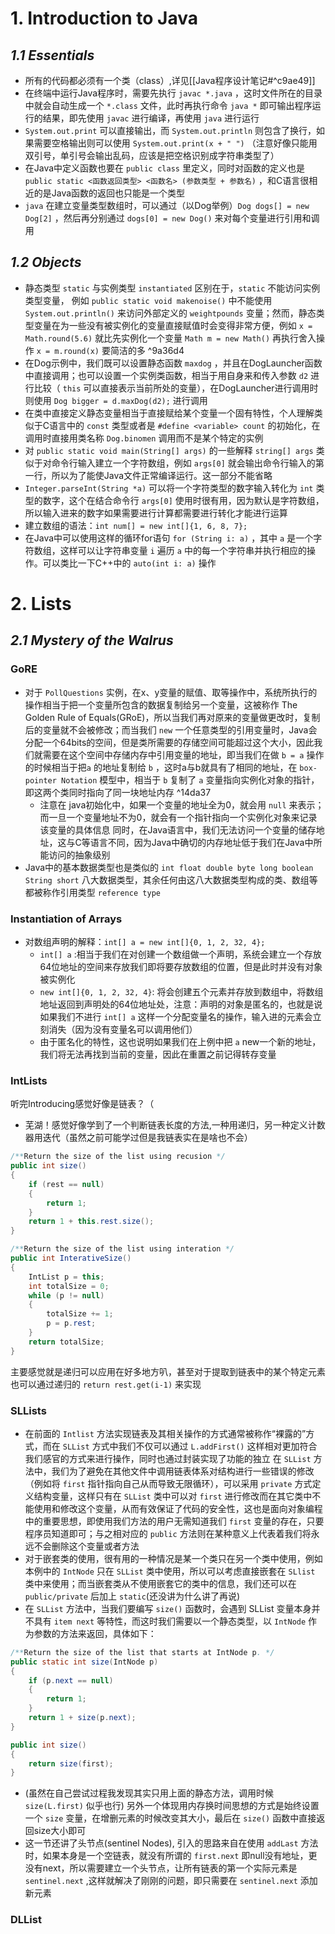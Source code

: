 # 1. Introduction to Java
## *1.1 Essentials*
- 所有的代码都必须有一个类（class）,详见[[Java程序设计笔记#^c9ae49]]
- 在终端中运行Java程序时，需要先执行 `javac *.java` ，这时文件所在的目录中就会自动生成一个 `*.class` 文件，此时再执行命令 `java *` 即可输出程序运行的结果，即先使用 `javac` 进行编译，再使用 `java` 进行运行
- `System.out.print` 可以直接输出，而 `System.out.println` 则包含了换行，如果需要空格输出则可以使用 `System.out.print(x + " ")` （注意好像只能用双引号，单引号会输出乱码，应该是把空格识别成字符串类型了）
- 在Java中定义函数也要在 `public class` 里定义，同时对函数的定义也是 `public static <函数返回类型> <函数名> (参数类型 + 参数名)` ，和C语言很相近的是Java函数的返回也只能是一个类型
- `java` 在建立变量类型数组时，可以通过（以Dog举例）`Dog dogs[] = new Dog[2]` ，然后再分别通过 `dogs[0] = new Dog()` 来对每个变量进行引用和调用
## *1.2 Objects*
- 静态类型 `static` 与实例类型 `instantiated` 区别在于，`static` 不能访问实例类型变量， 例如 `public static void makenoise()` 中不能使用 `System.out.println()` 来访问外部定义的 `weightpounds` 变量；然而，静态类型变量在为一些没有被实例化的变量直接赋值时会变得非常方便，例如 `x = Math.round(5.6)` 就比先实例化一个变量 `Math m = new Math()` 再执行舍入操作 `x = m.round(x)` 要简洁的多 ^9a36d4
- 在Dog示例中，我们既可以设置静态函数 `maxdog` ，并且在DogLauncher函数中直接调用；也可以设置一个实例类函数，相当于用自身来和传入参数 `d2` 进行比较（ `this` 可以直接表示当前所处的变量），在DogLauncher进行调用时则使用 `Dog bigger = d.maxDog(d2);` 进行调用
- 在类中直接定义静态变量相当于直接赋给某个变量一个固有特性，个人理解类似于C语言中的 `const` 类型或者是 `#define <variable> count` 的初始化，在调用时直接用类名称 `Dog.binomen` 调用而不是某个特定的实例
- 对 `public static void main(String[] args)` 的一些解释
   `string[] args` 类似于对命令行输入建立一个字符数组，例如 `args[0]` 就会输出命令行输入的第一行，所以为了能使Java文件正常编译运行。这一部分不能省略
- `Integer.parseInt(String *a)` 可以将一个字符类型的数字输入转化为 `int` 类型的数字，这个在结合命令行 `args[0]` 使用时很有用，因为默认是字符数组，所以输入进来的数字如果需要进行计算都需要进行转化才能进行运算
- 建立数组的语法：`int num[] = new int[]{1, 6, 8, 7};`
- 在Java中可以使用这样的循环for语句 `for (String i: a)` ，其中 `a` 是一个字符数组，这样可以让字符串变量 `i` 遍历 `a` 中的每一个字符串并执行相应的操作。可以类比一下C++中的 `auto(int i: a)` 操作
# 2. Lists
## *2.1 Mystery of the Walrus*
### GoRE
- 对于 `PollQuestions` 实例，在x、y变量的赋值、取等操作中，系统所执行的操作相当于把一个变量所包含的数据复制给另一个变量，这被称作 The Golden Rule of Equals(GRoE)，所以当我们再对原来的变量做更改时，复制后的变量就不会被修改；而当我们 `new` 一个任意类型的引用变量时，Java会分配一个64bits的空间，但是类所需要的存储空间可能超过这个大小，因此我们就需要在这个空间中存储内存中引用变量的地址，即当我们在做 `b = a` 操作的时候相当于把`a` 的地址复制给 `b` ，这时a与b就具有了相同的地址，在 `box-pointer Notation` 模型中，相当于 `b` 复制了 `a` 变量指向实例化对象的指针，即这两个类同时指向了同一块地址内存 ^14da37
  - 注意在 java初始化中，如果一个变量的地址全为0，就会用 `null` 来表示；而一旦一个变量地址不为0，就会有一个指针指向一个实例化对象来记录该变量的具体信息
  同时，在Java语言中，我们无法访问一个变量的储存地址，这与C等语言不同，因为Java中确切的内存地址低于我们在Java中所能访问的抽象级别
- Java中的基本数据类型也是类似的 `int float double byte long boolean String short` 八大数据类型，其余任何由这八大数据类型构成的类、数组等都被称作引用类型 `reference type` 
### Instantiation of Arrays
- 对数组声明的解释：`int[] a = new int[]{0, 1, 2, 32, 4};` 
  - `int[] a` :相当于我们在对创建一个数组做一个声明，系统会建立一个存放64位地址的空间来存放我们即将要存放数组的位置，但是此时并没有对象被实例化
  - `new int[]{0, 1, 2, 32, 4}`: 将会创建五个元素并存放到数组中，将数组地址返回到声明处的64位地址处，注意：声明的对象是匿名的，也就是说如果我们不进行 `int[] a` 这样一个分配变量名的操作，输入进的元素会立刻消失（因为没有变量名可以调用他们）
  - 由于匿名化的特性，这也说明如果我们在上例中把 `a` new一个新的地址，我们将无法再找到当前的变量，因此在重置之前记得转存变量
### IntLists
听完Introducing感觉好像是链表？（
- 芜湖！感觉好像学到了一个判断链表长度的方法,一种用递归，另一种定义计数器用迭代（虽然之前可能学过但是我链表实在是啥也不会）
~~~Java
/**Return the size of the list using recusion */
public int size()
{
    if (rest == null)
    {
        return 1;
    }
    return 1 + this.rest.size();
}

/**Return the size of the list using interation */
public int InterativeSize()
{
    IntList p = this;
    int totalSize = 0;
    while (p != null)
    {
        totalSize += 1;
        p = p.rest;
    }
    return totalSize;
}
~~~
 主要感觉就是递归可以应用在好多地方叭，甚至对于提取到链表中的某个特定元素也可以通过递归的 `return rest.get(i-1)` 来实现
### SLLists
 - 在前面的 `Intlist` 方法实现链表及其相关操作的方式通常被称作“裸露的”方式，而在 `SLList` 方式中我们不仅可以通过 `L.addFirst()` 这样相对更加符合我们感官的方式来进行操作，同时也通过封装实现了功能的独立
   在 `SLList` 方法中，我们为了避免在其他文件中调用链表体系对结构进行一些错误的修改（例如将 `first` 指针指向自己从而导致无限循环），可以采用 `private` 方式定义结构变量，这样只有在 `SLList` 类中可以对 `first` 进行修改而在其它类中不能使用和修改这个变量，从而有效保证了代码的安全性，这也是面向对象编程中的重要思想，即使用我们方法的用户无需知道我们 `first` 变量的存在，只要程序员知道即可；与之相对应的 `public` 方法则在某种意义上代表着我们将永远不会删除这个变量或者方法
- 对于嵌套类的使用，很有用的一种情况是某一个类只在另一个类中使用，例如本例中的 `IntNode` 只在 `SLList` 类中使用，所以可以考虑直接嵌套在 `SLlist` 类中来使用；而当嵌套类从不使用嵌套它的类中的信息，我们还可以在 `public/private` 后加上 `static`(还没讲为什么讲了再说)
- 在 `SLList` 方法中，当我们要编写 `size()` 函数时，会遇到 SLList 变量本身并不具有 `item next` 等特性，而这时我们需要以一个静态类型，以 `IntNode` 作为参数的方法来返回，具体如下：
~~~Java
/**Return the size of the list that starts at IntNode p. */
public static int size(IntNode p)
{
    if (p.next == null)
    {
        return 1;
    }
    return 1 + size(p.next);
}

public int size()
{
	return size(first);
}
~~~
- (虽然在自己尝试过程我发现其实只用上面的静态方法，调用时候 `size(L.first)` 似乎也行)
  另外一个体现用内存换时间思想的方式是始终设置一个 `size` 变量，在增删元素的时候改变其大小，最后在 `size()` 函数中直接返回size大小即可
- 这一节还讲了头节点(sentinel Nodes), 引入的思路来自在使用 `addLast` 方法时，如果本身是一个空链表，就没有所谓的 `first.next` 即null没有地址，更没有next，所以需要建立一个头节点，让所有链表的第一个实际元素是 `sentinel.next` ,这样就解决了刚刚的问题，即只需要在 `sentinel.next` 添加新元素
### DLList
